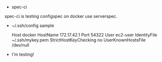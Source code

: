 * spec-ci 

spec-ci is testing configspec on docker use serverspec. 

* ~/.ssh/config sample 

    Host docker 
      HostName      172.17.42.1 
      Port          54322 
      User          ec2-user 
      IdentityFile  ~/.ssh/mykey.pem 
      StrictHostKeyChecking no 
      UserKnownHostsFile /dev/null 

* I'm testing!
